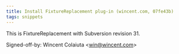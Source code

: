 ```yaml
---
title: Install FixtureReplacement plug-in (wincent.com, 07fe43b)
tags: snippets
---
```


This is FixtureReplacement with Subversion revision 31.

Signed-off-by: Wincent Colaiuta &lt;win@wincent.com&gt;
